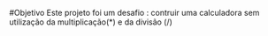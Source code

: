 #Objetivo
Este projeto foi um desafio : contruir uma calculadora sem utilização da multiplicação(*) e da divisão (/)

